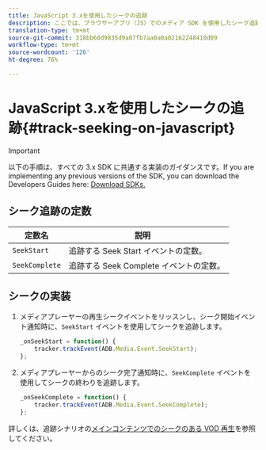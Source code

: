```yaml
---
title: JavaScript 3.xを使用したシークの追跡
description: ここでは、ブラウザーアプリ（JS）でのメディア SDK を使用したシーク追跡の実装について説明します。
translation-type: tm+mt
source-git-commit: 318bb60d9835d9a07fb7aa0a0a02162248410d09
workflow-type: tm+mt
source-wordcount: '126'
ht-degree: 76%

---
```



# JavaScript 3.xを使用したシークの追跡{#track-seeking-on-javascript}

>[!IMPORTANT]
>
>以下の手順は、すべての 3.x SDK に共通する実装のガイダンスです。If you are implementing any previous versions of the SDK, you can download the Developers Guides here: [Download SDKs.](/help/sdk-implement/download-sdks.md)

## シーク追跡の定数

| 定数名 | 説明     |
|---|---|
| `SeekStart` | 追跡する Seek Start イベントの定数。 |
| `SeekComplete` | 追跡する Seek Complete イベントの定数。 |

## シークの実装

1. メディアプレーヤーの再生シークイベントをリッスンし、シーク開始イベント通知時に、`SeekStart` イベントを使用してシークを追跡します。

   ```js
   _onSeekStart = function() {
       tracker.trackEvent(ADB.Media.Event.SeekStart);
   };
   ```

1. メディアプレーヤーからのシーク完了通知時に、`SeekComplete` イベントを使用してシークの終わりを追跡します。

   ```js
   _onSeekComplete = function() {
       tracker.trackEvent(ADB.Media.Event.SeekComplete);
   };
   ```

詳しくは、追跡シナリオの[メインコンテンツでのシークのある VOD 再生](/help/sdk-implement/tracking-scenarios/vod-seeking.md)を参照してください。
